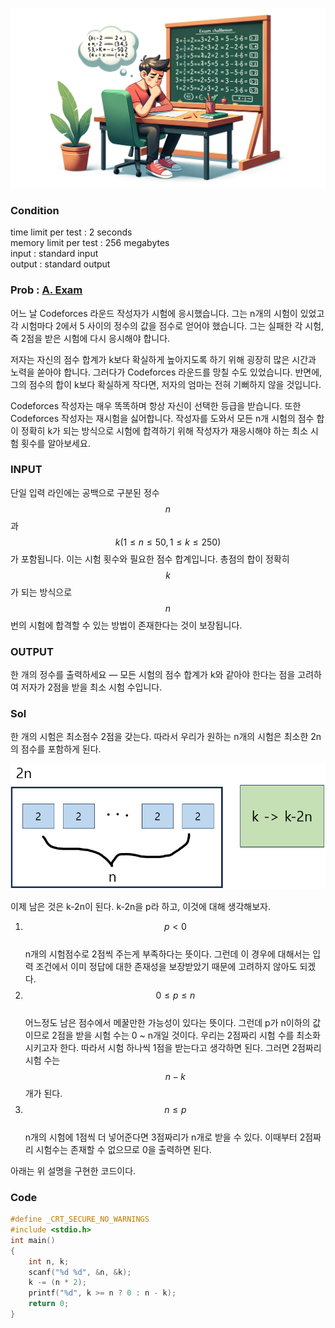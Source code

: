 ![Alt text](/img/CODEFORCES/194A.png)

### Condition
time limit per test : 2 seconds   
memory limit per test : 256 megabytes   
input : standard input   
output : standard output    

### Prob : [A. Exam](https://codeforces.com/problemset/problem/194/A)
어느 날 Codeforces 라운드 작성자가 시험에 응시했습니다. 그는 n개의 시험이 있었고 각 시험마다 2에서 5 사이의 정수의 값을 점수로 얻어야 했습니다. 그는 실패한 각 시험, 즉 2점을 받은 시험에 다시 응시해야 합니다.

저자는 자신의 점수 합계가 k보다 확실하게 높아지도록 하기 위해 굉장히 많은 시간과 노력을 쏟아야 합니다. 그러다가 Codeforces 라운드를 망칠 수도 있었습니다. 반면에, 그의 점수의 합이 k보다 확실하게 작다면, 저자의 엄마는 전혀 기뻐하지 않을 것입니다.

Codeforces 작성자는 매우 똑똑하며 항상 자신이 선택한 등급을 받습니다. 또한 Codeforces 작성자는 재시험을 싫어합니다. 작성자를 도와서 모든 n개 시험의 점수 합이 정확히 k가 되는 방식으로 시험에 합격하기 위해 작성자가 재응시해야 하는 최소 시험 횟수를 알아보세요.



### INPUT
단일 입력 라인에는 공백으로 구분된 정수 $$n$$과 $$k(1 ≤ n ≤ 50, 1 ≤ k ≤ 250)$$가 포함됩니다. 이는 시험 횟수와 필요한 점수 합계입니다. 총점의 합이 정확히 $$k$$가 되는 방식으로 $$n$$번의 시험에 합격할 수 있는 방법이 존재한다는 것이 보장됩니다.

### OUTPUT
한 개의 정수를 출력하세요 — 모든 시험의 점수 합계가 k와 같아야 한다는 점을 고려하여 저자가 2점을 받을 최소 시험 수입니다.

### Sol
한 개의 시험은 최소점수 2점을 갖는다. 따라서 우리가 원하는 n개의 시험은 최소한 2n의 점수를 포함하게 된다. 

![Alt text](/img/CODEFORCES/194A/1.png)

이제 남은 것은 k-2n이 된다. k-2n을 p라 하고, 이것에 대해 생각해보자.
1. $$p<0$$   
   n개의 시험점수로 2점씩 주는게 부족하다는 뜻이다. 그런데 이 경우에 대해서는 입력 조건에서 이미 정답에 대한 존재성을 보장받았기 때문에 고려하지 않아도 되겠다.
2. $$0 \leq p \leq n$$    
   어느정도 남은 점수에서 메꿀만한 가능성이 있다는 뜻이다. 그런데 p가 n이하의 값이므로 2점을 받을 시험 수는 0 ~ n개일 것이다. 우리는 2점짜리 시험 수를 최소화시키고자 한다. 따라서 시험 하나씩 1점을 받는다고 생각하면 된다. 그러면 2점짜리 시험 수는 $$n-k$$개가 된다.
3. $$n \leq p$$   
   n개의 시험에 1점씩 더 넣어준다면 3점짜리가 n개로 받을 수 있다. 이때부터 2점짜리 시험수는 존재할 수 없으므로 0을 출력하면 된다.

아래는 위 설명을 구현한 코드이다. 

### Code
```c
#define _CRT_SECURE_NO_WARNINGS
#include <stdio.h>
int main()
{
	int n, k;
	scanf("%d %d", &n, &k);
	k -= (n * 2);
	printf("%d", k >= n ? 0 : n - k);
	return 0;
}
```